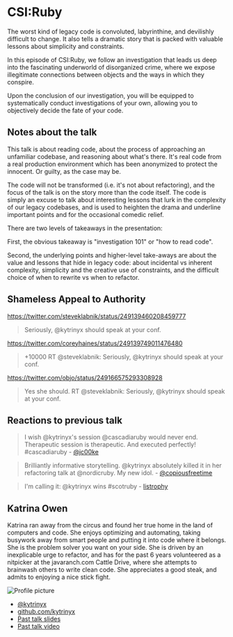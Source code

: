 # CSI:Ruby

The worst kind of legacy code is convoluted, labyrinthine, and devilishly difficult to change. It also tells a dramatic story that is packed with valuable lessons about simplicity and constraints.

In this episode of CSI:Ruby, we follow an investigation that leads us deep into the fascinating underworld of disorganized crime, where we expose illegitimate connections between objects and the ways in which they conspire.

Upon the conclusion of our investigation, you will be equipped to systematically conduct investigations of your own, allowing you to objectively decide the fate of your code.

## Notes about the talk

This talk is about reading code, about the process of approaching an unfamiliar codebase, and reasoning about what's there. It's real code from a real production environment which has been anonymized to protect the innocent. Or guilty, as the case may be.

The code will not be transformed (i.e. it's not about refactoring), and the focus of the talk is on the story more than the code itself. The code is simply an excuse to talk about interesting lessons that lurk in the complexity of our legacy codebases, and is used to heighten the drama and underline important points and for the occasional comedic relief.

There are two levels of takeaways in the presentation:

First, the obvious takeaway is "investigation 101" or "how to read code".

Second, the underlying points and higher-level take-aways are about the value and lessons that hide in legacy code: about incidental vs inherent complexity, simplicity and the creative use of constraints, and the difficult choice of when to rewrite vs when to refactor.

## Shameless Appeal to Authority

https://twitter.com/steveklabnik/status/249139460208459777
> Seriously, @kytrinyx should speak at your conf.

https://twitter.com/coreyhaines/status/249139749011476480
> +10000 RT @steveklabnik: Seriously, @kytrinyx should speak at your conf.

https://twitter.com/objo/status/249166575293308928
> Yes she should. RT @steveklabnik: Seriously, @kytrinyx should speak at your conf.

## Reactions to previous talk

> I wish @kytrinyx's session @cascadiaruby would never end. Therapeutic session is therapeutic. And executed perfectly! #cascadiaruby - [@jc00ke](https://twitter.com/jc00ke/status/231499042662789122)


> Brilliantly informative storytelling. @kytrinyx absolutely killed it in her refactoring talk at @nordicruby. My new idol. - [@copiousfreetime](https://twitter.com/copiousfreetime/status/213604216529362944)

> I'm calling it: @kytrinyx wins #scotruby - [listrophy](https://twitter.com/listrophy/status/219067597046546434)

## Katrina Owen

Katrina ran away from the circus and found her true home in the land of computers and code. She enjoys optimizing and automating, taking busywork away from smart people and putting it into code where it belongs. She is the problem solver you want on your side. She is driven by an inexplicable urge to refactor, and has for the past 6 years volunteered as a nitpicker at the javaranch.com Cattle Drive, where she attempts to brainwash others to write clean code. She appreciates a good steak, and admits to enjoying a nice stick fight.

![Profile picture](https://raw.github.com/kytrinyx/rubyconfau-2013-cfp/master/katrina_owen-csi_ruby/profile_picture.jpg)

- [@kytrinyx](https://twitter.com/kytrinyx)
- [github.com/kytrinyx](https://github.com/kytrinyx)
- [Past talk slides](http://www.slideshare.net/kytrinyx/therapeutic-refactoring)
- [Past talk video](http://confreaks.com/videos/1071-cascadiaruby2012-therapeutic-refactoring)
